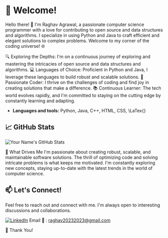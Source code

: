 # 👋 Welcome!

Hello there! 👋 I'm Raghav Agrawal, a passionate computer science programmer with a love for contributing to open source and data structures and algorithms. I specialize in using Python and Java to craft efficient and elegant solutions to complex problems. Welcome to my corner of the coding universe! 🌐

🔍 Exploring the Depths: I'm on a continuous journey of exploring and mastering the intricacies of open source and data structures and algorithms.
💻 Languages of Choice: Proficient in Python and Java, I leverage these languages to build robust and scalable solutions.
🌟 Passionate Coder: I thrive on the challenges of coding and find joy in creating solutions that make a difference.
📚 Continuous Learner: The tech world evolves rapidly, and I'm committed to staying on the cutting edge by constantly learning and adapting.
    
- **Languages and tools:** Python, Java, C++, HTML, CSS, \LaTex{}

## 📈 GitHub Stats
![Your Name's GitHub Stats](https://github-readme-stats.vercel.app/api?username=raghav20232023&show_icons=true&count_private=true&hide=prs,issues,contribs&theme=radical)

🌱 What Drives Me
I'm passionate about creating robust, scalable, and maintainable software solutions. The thrill of optimizing code and solving intricate problems is what keeps me motivated. I'm constantly exploring new concepts, staying up-to-date with the latest trends in the world of computer science.

## 📫 Let's Connect!
Feel free to reach out and connect with me. I'm always open to interesting discussions and collaborations.

[![LinkedIn](https://img.shields.io/badge/LinkedIn-Raghav_Agrawal-blue)](https://www.linkedin.com/in/raghav20232023/)
Email 📧 : raghav20232023@gmail.com

🌟 Thank You!
